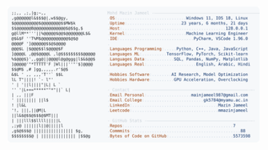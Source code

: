 <picture>
  <source srcset="https://raw.githubusercontent.com/mmazinjameel/mmazinjameel/main/dark_mode.svg?v=1748233027" media="(prefers-color-scheme: dark)">
  <img src="https://raw.githubusercontent.com/mmazinjameel/mmazinjameel/main/light_mode.svg?v=1748233027">
</picture>
